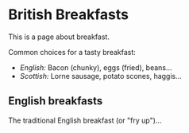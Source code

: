 # British Breakfasts

This is a page about breakfast.

Common choices for a tasty breakfast:

- *English:* Bacon (chunky), eggs (fried), beans...
- *Scottish:* Lorne sausage, potato scones, haggis...

## English breakfasts

The traditional English breakfast (or "fry up")...